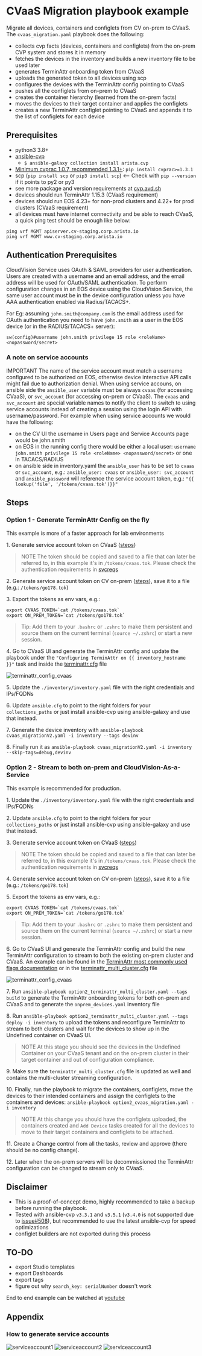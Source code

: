 # CVaaS Migration playbook example

Migrate all devices, containers and configlets from CV on-prem to CVaaS. 
The `cvaas_migration.yaml` playbook does the following:

- collects cvp facts (devices, containers and configlets) from the on-prem CVP system and stores it in memory
- fetches the devices in the inventory and builds a new inventory file to be used later
- generates TerminAttr onboarding token from CVaaS
- uploads the generated token to all devices using scp
- configures the devices with the TerminAttr config pointing to CVaaS
- pushes all the configlets from on-prem to CVaaS
- creates the container hierarchy (learned from the on-prem facts)
- moves the devices to their target container and applies the configlets
- creates a new TerminAttr configlet pointing to CVaaS and appends it to the list of configlets for each device

## Prerequisites

- python3 3.8+
- [ansible-cvp](https://cvp.avd.sh)
  - `$ ansible-galaxy collection install arista.cvp`
- [Minimum cvprac 1.0.7, recommended 1.3.1+](https://github.com/aristanetworks/cvprac/): `pip install cvprac>=1.3.1`
- scp (`pip install scp` or `pip3 install scp`) <-- Check with `pip --version` if it points to py2 or py3
- see more package and version requirements at [cvp.avd.sh](https://cvp.avd.sh/en/stable/docs/installation/requirements/)
- devices should run TerminAttr 1.15.3 (CVaaS requirement)
- devices should run EOS 4.23+ for non-prod clusters and 4.22+ for prod clusters (CVaaS requirement)
- all devices must have internet connectivity and be able to reach CVaaS, a quick ping test should be enough like below:

```shell
ping vrf MGMT apiserver.cv-staging.corp.arista.io
ping vrf MGMT www.cv-staging.corp.arista.io
```

## Authentication Prerequisites

CloudVision Service uses OAuth & SAML providers for user authentication. Users are created with a username and an email address, and the email address will be used for OAuth/SAML authentication. 
To perform configuration changes in an EOS device using the CloudVision Service, the same user account must be in the device configuration unless you have AAA authentication enabled via Radius/TACACS+. 

For Eg: assuming `john.smith@company.com` is the email address used for OAuth authentication you need to have `john.smith` as a user in the EOS device (or in the RADIUS/TACACS+ server):

```eos
sw(config)#username john.smith privilege 15 role <roleName> <nopassword/secret>
```

### A note on service accounts

IMPORTANT The name of the service account must match a username configured to be authorized on EOS, otherwise device interactive API calls might fail due to authorization denial.
When using service accouns, on ansible side the `ansible_user` variable must be always `cvaas` (for accessing CVaaS), or `svc_account` (for accessing on-prem or CVaaS).
The `cvaas` and `svc_account` are special variable names to notify the client to switch to using service accounts instead of creating a session using the login API with username/password.
For example when using service accounts we would have the following:

- on the CV UI the username in Users page and Service Accounts page would be john.smith
- on EOS in the running config there would be either a local user: `username john.smith privilege 15 role <roleName> <nopassword/secret>` or one in TACACS/RADIUS
- on ansible side in inventory.yaml the `ansible_user` has to be set to `cvaas` or `svc_account`, e.g.:  `ansible_user: cvaas` or `ansible_user: svc_account` 
  and `ansible_password` will reference the service account token, e.g.: `"{{ lookup('file', '/tokens/cvaas.tok')}}"`

## Steps

### Option 1 - Generate TerminAttr Config on the fly

This example is more of a faster approach for lab environments

1\. Generate service account token on CVaaS ([steps](#how-to-generate-service-accounts))

> NOTE The token should be copied and saved to a file that can later be referred to, in this example it's in `/tokens/cvaas.tok`.
> Please check the authentication requirements in [svcreqs](#a-note-on-service-accounts)

2\. Generate service account token on CV on-prem ([steps](#how-to-generate-service-accounts)), save it to a file (e.g.: `/tokens/go178.tok`)

3\. Export the tokens as env vars, e.g.:

```shell
export CVAAS_TOKEN=`cat /tokens/cvaas.tok`
export ON_PREM_TOKEN=`cat /tokens/go178.tok`
```

> Tip: Add them to your `.bashrc` or `.zshrc` to make them persistent and source them on the current terminal (`source ~/.zshrc`) or start a new session.

4\. Go to CVaaS UI and generate the TerminAttr config and update the playbook under the `"Configuring TerminAttr on {{ inventory_hostname }}"` task
and inside the [terminattr.cfg](./terminattr.cfg) file

![terminattr_config_cvaas](./media/cvaas_ta_onboarding_config.png)

5\. Update the `./inventory/inventory.yaml` file with the right credentials and IPs/FQDNs

6\. Update `ansible.cfg` to point to the right folders for your `collections_paths` or just install ansible-cvp using ansible-galaxy and use that instead.

7\. Generate the device inventory with `ansible-playbook cvaas_migrationV2.yaml -i inventory --tags devinv`

8\. Finally run it as `ansible-playbook cvaas_migrationV2.yaml -i inventory --skip-tags=debug,devinv`


### Option 2 - Stream to both on-prem and CloudVision-As-a-Service

This example is recommended for production.

1\. Update the `./inventory/inventory.yaml` file with the right credentials and IPs/FQDNs

2\. Update `ansible.cfg` to point to the right folders for your `collections_paths` or just install ansible-cvp using ansible-galaxy and use that instead.

3\. Generate service account token on CVaaS ([steps](#how-to-generate-service-accounts))

> NOTE The token should be copied and saved to a file that can later be referred to, in this example it's in `/tokens/cvaas.tok`.
> Please check the authentication requirements in [svcreqs](#a-note-on-service-accounts)

4\. Generate service account token on CV on-prem ([steps](#how-to-generate-service-accounts)), save it to a file (e.g.: `/tokens/go178.tok`)

5\. Export the tokens as env vars, e.g.:

```shell
export CVAAS_TOKEN=`cat /tokens/cvaas.tok`
export ON_PREM_TOKEN=`cat /tokens/go178.tok`
```

> Tip: Add them to your `.bashrc` or `.zshrc` to make them persistent and source them on the current terminal (`source ~/.zshrc`) or start a new session.

6\. Go to CVaaS UI and generate the TerminAttr config and build the new TerminAttr configuration to stream to both the existing on-prem cluster and CVaaS. An example can be found in the [TerminAttr most commonly used flags documentation](https://aristanetworks.force.com/AristaCommunity/s/article/terminattr-most-commonly-used-flags-and-sample-configurations) or in the [terminattr_multi_cluster.cfg](./terminattr_multi_cluster.cfg) file

![terminattr_config_cvaas](./media/cvaas_ta_onboarding_config.png)

7\. Run `ansible-playbook option2_terminattr_multi_cluster.yaml --tags build` to generate the TerminAttr onboarding tokens for both on-prem and CVaaS and to generate the `onprem_devices.yaml` inventory file

8\. Run `ansible-playbook option2_terminattr_multi_cluster.yaml --tags deploy -i inventory` to upload the tokens and reconfigure TerminAttr to stream to both clusters and wait for the devices to show up in the Undefined container on CVaaS UI.

>NOTE At this stage you should see the devices in the Undefined Container on your CVaaS tenant and on the on-prem cluster in their target container and out of configuration compliance.

9\. Make sure the `terminattr_multi_cluster.cfg` file is updated as well and contains the multi-cluster streaming configuration.

10\. Finally, run the playbook to migrate the containers, configlets, move the devices to their intended containers and assign the configlets to the containers and devices:
 `ansible-playbook option2_cvaas_migration.yaml -i inventory`

> NOTE At this change you should have the configlets uploaded, the containers created and `Add Device` tasks created for all the devices to move to their target containers and configlets to be attached.

11\. Create a Change control from all the tasks, review and approve (there should be no config change).

12\.  Later when the on-prem servers will be decommissioned the TerminAttr configuration can be changed to stream only to CVaaS.

## Disclaimer

- This is a proof-of-concept demo, highly recommended to take a backup before running the playbook.
- Tested with ansible-cvp `v3.3.1` and `v3.5.1` (`v3.4.0` is not supported
  due to [issue#508](https://github.com/aristanetworks/ansible-cvp/issues/508)),
  but recommended to use the latest ansible-cvp for speed optimizations
- configlet builders are not exported during this process

## TO-DO

- export Studio templates
- export Dashboards
- export tags
- figure out why `search_key: serialNumber` doesn't work

End to end example can be watched at [youtube](https://www.youtube.com/watch?v=rN6meAtXqss)

## Appendix

### How to generate service accounts

![serviceaccount1](./media/serviceaccount1.png)
![serviceaccount2](./media/serviceaccount2.png)
![serviceaccount3](./media/serviceaccount3.png)